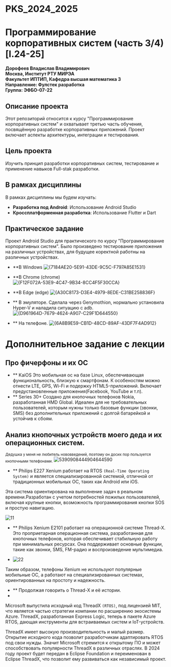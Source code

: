 # PKS_2024_2025
# Программирование корпоративных систем (часть 3/4) [I.24-25]

**Дорофеев Владислав Владимирович**  
**Москва, Институт РТУ МИРЭА**  
**Факультет ИПТИП, Кафедра высшая математика 3**  
**Направление: Фулстек разработка**  
**Группа: ЭФБО-07-22**

## Описание проекта

Этот репозиторий относится к курсу "Программирование корпоративных систем" и охватывает третью часть обучения, посвящённую разработке корпоративных приложений. Проект включает аспекты архитектуры, интеграции и тестирования.

## Цель проекта

Изучить принцип разработки корпоративных систем, тестирование и применение навыков Full-stak разработки.

## В рамках дисциплины

В рамках дисциплины мы будем изучать:

- **Разработка под Android**: Использование Android Studio 
- **Кроссплатформенная разработка**: Использование Flutter и Dart

## Практическое задание

Проект Android Studio для практического по курсу "Программирование корпоративных систем". Было произведено тестирование приложения на различных устройствах, для будущее коректной работны на различных устройствах.

- **В Windows 
![{7184AE20-5E91-43DE-9C5C-F797A85E1531}](https://i.postimg.cc/hDJSzth4/1.jpg)

- **В Chrome (chrome)
![{F12F072A-53E9-4C47-9B34-8CC4F5F30CCA}](https://github.com/user-attachments/assets/da5b341f-8ed1-4e5c-844c-236afa22722e)

- **В Edge (edge)
![{A30C8173-D3E4-4979-8EDE-C31BE258836F}](https://github.com/user-attachments/assets/ab446a95-fd25-4bfd-b95c-4bbe69a2eb2f)

- ** В эмуляторе. Сделала через Genymothion, нормально установила Hyper-V и наладила ситуацию с adb.
  ![{D961964D-7679-4624-A907-C29F1D644550}](https://github.com/user-attachments/assets/95af3475-babf-4173-949d-b88dc3b2db18)
- ** На телефоне.
  ![{6A8B9E59-CB1D-48CD-89AF-43DF7F4AD912}](https://github.com/user-attachments/assets/97ca9545-632c-4caf-873b-d2c2027fe827)

# Дополнительное задание с лекции

## Про фичерфоны и их ОС 
- ** KaiOS
Это мобильная ос на базе Linux, обеспечивающая функциональность, близкую к смартфонам.
К особеностям можно отнести LTE, GPS, Wi-Fi и подержку HTML5-приложений. Включает предустановленные приложения(Facebook, YouTube и т.п).
- ** Series 30+
Создано для кнопочных телефонов Nokia, разработанная HMD Global.
Идеален для не требовательных пользователей, которым нужны только базовые функции (звонки, SMS) без дополнительных приложений с долгой батарейкой и устойчив к сбоям.


## Анализ кнопочных устройств моего деда и их операционных систем.
<sub> Дедушка у меня не любитель нововведений, поэтому он досих пор пользуется кнопочными телефонами.</sub>
![5390908444904644590](https://github.com/user-attachments/assets/b3aef4d3-7fd1-4cd0-aefd-c05ce3d69799)

- ** Philips E227 Xenium работает на RTOS `(Real-Time Operating System)` и является специализированной системой, отличной от традиционных мобильных ОС, таких как Android или iOS.

Эта система ориентирована на выполнение задач в реальном времени.Разработан с учетом потребностей пожилых пользователей, включая крупные кнопки, возможность программирования кнопки SOS и простую навигацию.

 ![11](https://github.com/user-attachments/assets/328412bb-e831-4250-b9da-d70ce7ce7d2d)

- ** Philips Xenium E2101 работает на операционной системе Thread-X. Это проприетарная операционная система, разработанная для кнопочных телефонов, которая обеспечивает стабильную работу при минимальных ресурсах. Она поддерживает основные функции, такие как звонки, SMS, FM-радио и воспроизведение мультимедиа.


- ![22](https://github.com/user-attachments/assets/6fed734a-1743-45ed-81a5-a5b67aa48a59)

Таким образом, телефоны Xenium не используют популярные мобильные ОС, а работают на специализированных системах, ориентированных на простоту и надежность.

- ** Продолжая говорить о Thread-X и её истории.
- 
Microsoft выпустила исходный код ThreadX `(RTOS)`, под лицензией MIT, что является частью стратегии компании по расширению экосистемы Azure. ThreadX, разработанная Express Logic, теперь в пакете Azure RTOS, дающая инструменты для встраиваемых систем и IoT-устройств.

ThreadX имеет высокую производительность и малый размер. Открытие исходного кода позволит разработчикам адаптировать RTOS под свои нужды.
Значит Microsoft стремится к открытому ПО и может способствовать популярности ThreadX в различных отраслях. В 2024 году проект будет передан в Eclipse Foundation и переименован в Eclipse ThreadX, что позволит ему развиваться как независимый проект.  
